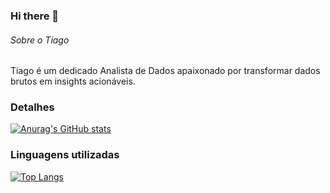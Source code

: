 ### Hi there 👋

###### Sobre o Tiago 

Tiago é um dedicado Analista de Dados apaixonado por transformar dados brutos em insights acionáveis.

### Detalhes

[![Anurag's GitHub stats](https://github-readme-stats.vercel.app/api?username=alexanderstramp&show_icons=true&theme=dark)](https://github.com/anuraghazra/github-readme-stats)

### Linguagens utilizadas

[![Top Langs](https://github-readme-stats.vercel.app/api/top-langs/?username=alexanderstramp&layout=compact)](https://github.com/anuraghazra/github-readme-stats)

